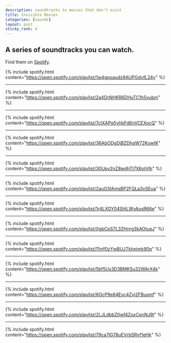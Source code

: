 ```yaml
---
description: soundtracks to movies that don't exist
title: Invisible Movies
categories: [sounds]
layout: post
sticky_rank: 4
---
```


## A series of soundtracks you can watch. 

Find them on [Spotify](https://open.spotify.com/user/artofabraxas/playlists).

{% include spotify.html content="https://open.spotify.com/playlist/1w4gpoaudz9AUPGdvfL24y" %}

---

{% include spotify.html content="https://open.spotify.com/playlist/2a4DrNHKR6DHuTC1h5vubm" %}

---

{% include spotify.html content="https://open.spotify.com/playlist/7cIXAPq5yhbFd6nVCEXocQ" %}

---

{% include spotify.html content="https://open.spotify.com/playlist/36AbODgDjBZDhqW72KuwtK" %}

---

{% include spotify.html content="https://open.spotify.com/playlist/30Upv2nZ8wdhTI7X6olVIh" %}

---

{% include spotify.html content="https://open.spotify.com/playlist/2auO3IAmsBP2FQLa3vSEua" %}

---

{% include spotify.html content="https://open.spotify.com/playlist/1r4LXGY04ShILWyAosR66e" %}

---

{% include spotify.html content="https://open.spotify.com/playlist/0gbCpS7L3ZHnrg3kAOtueJ" %}

---

{% include spotify.html content="https://open.spotify.com/playlist/11njf0zYwBUJTkhpjmk90p" %}

---

{% include spotify.html content="https://open.spotify.com/playlist/5bf5Us3D3BMKSu32WArX4k" %}

---

{% include spotify.html content="https://open.spotify.com/playlist/6OcP9e64Evc4Zyj2FBusmf" %}

---

{% include spotify.html content="https://open.spotify.com/playlist/2LJLdbbZ0wf4ZoxCpnNJ9l" %}

---

{% include spotify.html content="https://open.spotify.com/playlist/79ca7lG78uEVrbSRyf1eHk" %}
